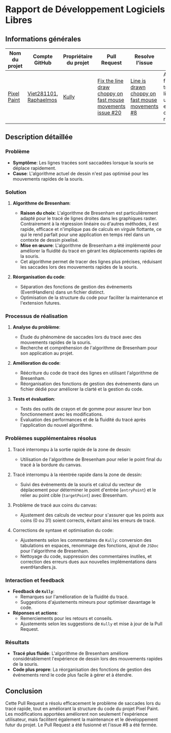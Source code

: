 # Rapport de Développement Logiciels Libres


## Informations générales

| **Nom du projet** | Compte GitHub | Propriétaire du projet | Pull Request | Resolve l'issue |  Objectif |
| --- | --- | --- | --- | --- | --- |
| [Pixel Paint](https://github.com/Kully/pixel-paint) | [Viet281101](https://github.com/Viet281101), [Raphaelmos](https://github.com/Raphaelmos) | [Kully](https://github.com/Kully) | [Fix the line draw choppy on fast mouse movements issue #20](https://github.com/Kully/pixel-paint/pull/20) | [Line is drawn choppy on fast mouse movements #8](https://github.com/Kully/pixel-paint/issues/8) | Améliorer la fluidité du tracé des lignes avec une souris en déplacement rapide. |


## Description détaillée

### Problème

- **Symptôme**: Les lignes tracées sont saccadées lorsque la souris se déplace rapidement.
- **Cause**: L'algorithme actuel de dessin n'est pas optimisé pour les mouvements rapides de la souris.

### Solution

1. **Algorithme de Bresenham**:
	- **Raison du choix**: L'algorithme de Bresenham est particulièrement adapté pour le tracé de lignes droites dans les graphiques raster. Contrairement à la régression linéaire ou d'autres méthodes, il est rapide, efficace et n'implique pas de calculs en virgule flottante, ce qui le rend parfait pour une application en temps réel dans un contexte de dessin pixelisé.
	- **Mise en œuvre**: L'algorithme de Bresenham a été implémenté pour améliorer la fluidité du tracé en gérant les déplacements rapides de la souris.
	- Cet algorithme permet de tracer des lignes plus précises, réduisant les saccades lors des mouvements rapides de la souris.

2. **Réorganisation du code**:
	- Séparation des fonctions de gestion des événements (EventHandlers) dans un fichier distinct.
	- Optimisation de la structure du code pour faciliter la maintenance et l'extension futures.

### Processus de réalisation

1. **Analyse du problème**:
	- Étude du phénomène de saccades lors du tracé avec des mouvements rapides de la souris.
	- Recherche et compréhension de l'algorithme de Bresenham pour son application au projet.

2. **Amélioration du code**:
	- Réécriture du code de tracé des lignes en utilisant l'algorithme de Bresenham.
	- Réorganisation des fonctions de gestion des événements dans un fichier dédié pour améliorer la clarté et la gestion du code.

3. **Tests et évaluation**:
	- Tests des outils de crayon et de gomme pour assurer leur bon fonctionnement avec les modifications.
	- Évaluation des performances et de la fluidité du tracé après l'application du nouvel algorithme.

### Problèmes supplémentaires résolus

1. Tracé interrompu à la sortie rapide de la zone de dessin:
	- Utilisation de l'algorithme de Bresenham pour relier le point final du tracé à la bordure du canvas.

2. Tracé interrompu à la réentrée rapide dans la zone de dessin:
	- Suivi des événements de la souris et calcul du vecteur de déplacement pour déterminer le point d'entrée (`entryPoint`) et le relier au point cible (`targetPoint`) avec Bresenham.

3. Problème de tracé aux coins du canvas:
	- Ajustement des calculs de vecteur pour s'assurer que les points aux coins (0 ou 31) soient corrects, évitant ainsi les erreurs de tracé.

4. Corrections de syntaxe et optimisation du code:
	- Ajustements selon les commentaires de `Kully`: conversion des tabulations en espaces, renommage des fonctions, ajout de `JSDoc` pour l'algorithme de Bresenham.
	- Nettoyage du code, suppression des commentaires inutiles, et correction des erreurs dues aux nouvelles implémentations dans eventHandlers.js.

### Interaction et feedback

- **Feedback de `Kully`**:
	- Remarques sur l'amélioration de la fluidité du tracé.
	- Suggestions d'ajustements mineurs pour optimiser davantage le code.
- **Réponses et actions**:
	- Remerciements pour les retours et conseils.
	- Ajustements selon les suggestions de `Kully` et mise à jour de la Pull Request.

### Résultats

- **Tracé plus fluide**: L'algorithme de Bresenham améliore considérablement l'expérience de dessin lors des mouvements rapides de la souris.
- **Code plus propre**: La réorganisation des fonctions de gestion des événements rend le code plus facile à gérer et à étendre.

## Conclusion

Cette Pull Request a résolu efficacement le problème de saccades lors du tracé rapide, tout en améliorant la structure du code du projet Pixel Paint. Les modifications apportées améliorent non seulement l'expérience utilisateur, mais facilitent également la maintenance et le développement futur du projet. Le Pull Request a été fusionné et l'issue #8 a été fermée.
